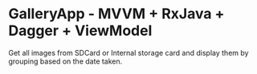 # GalleryApp - MVVM + RxJava + Dagger + ViewModel

Get all images from SDCard or Internal storage card and display them by grouping based on the date taken.


